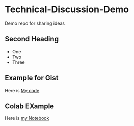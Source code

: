 # Technical-Discussion-Demo
Demo repo for sharing ideas


## Second Heading
* One
* Two
* Three
## Example for Gist
  Here is [My code](https://gist.github.com/Anjana85/719a832745bb0c4ffaecfdfb370dbb5a)
## Colab EXample
  Here is [my Notebook](https://colab.research.google.com/drive/1ExgENusUTDJdTKXiGji1IkBG3i5f_s8a?usp=sharing)
  
